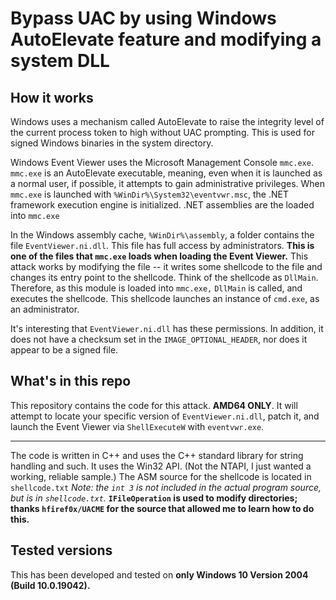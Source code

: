 # Bypass UAC by using Windows AutoElevate feature and modifying a system DLL
## How it works
Windows uses a mechanism called AutoElevate to raise the integrity level of the current process token to high without UAC prompting. This is used for signed Windows binaries in the system directory.

Windows Event Viewer uses the Microsoft Management Console `mmc.exe`. `mmc.exe` is an AutoElevate executable, meaning, even when it is launched as a normal user, if possible, it attempts to gain administrative privileges. When `mmc.exe` is launched with `%WinDir%\System32\eventvwr.msc`, the .NET framework execution engine is
initialized. .NET assemblies are the loaded into `mmc.exe`

In the Windows assembly cache, `%WinDir%\assembly`, a folder contains the file `EventViewer.ni.dll`. This file has full access by administrators. **This is one of the files that `mmc.exe` loads when loading the Event Viewer.**
This attack works by modifying the file -- it writes some shellcode to the file and changes its entry point to the shellcode. Think of the shellcode as `DllMain`.
Therefore, as this module is loaded into `mmc.exe,` `DllMain` is called, and executes the shellcode. This shellcode launches an instance of `cmd.exe`, as an administrator.

It's interesting that `EventViewer.ni.dll` has these permissions. In addition, it does not have a checksum set in the `IMAGE_OPTIONAL_HEADER`, nor does it appear to be a signed file.

## What's in this repo
This repository contains the code for this attack. **AMD64 ONLY**. It will attempt to locate your specific version of `EventViewer.ni.dll`, patch it, and launch the Event Viewer via `ShellExecuteW` with `eventvwr.exe`.

---

The code is written in C++ and uses the C++ standard library for string handling and such. It uses the Win32 API. (Not the NTAPI, I just wanted a working, reliable sample.) The ASM source for the shellcode is located in `shellcode.txt` *Note: the `int 3` is not included in the actual program source, but is in `shellcode.txt`.*
**`IFileOperation` is used to modify directories; thanks `hfiref0x/UACME` for the source that allowed me to learn how to do this.**

## Tested versions
This has been developed and tested on **only Windows 10 Version 2004 (Build 10.0.19042).**
